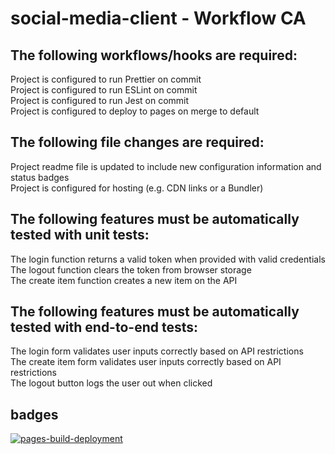 # social-media-client - Workflow CA

## The following workflows/hooks are required:

Project is configured to run Prettier on commit<br>
Project is configured to run ESLint on commit<br>
Project is configured to run Jest on commit<br>
Project is configured to deploy to pages on merge to default<br>

## The following file changes are required:

Project readme file is updated to include new configuration information and status badges<br>
Project is configured for hosting (e.g. CDN links or a Bundler)<br>

## The following features must be automatically tested with unit tests:

The login function returns a valid token when provided with valid credentials<br>
The logout function clears the token from browser storage<br>
The create item function creates a new item on the API<br>

## The following features must be automatically tested with end-to-end tests:

The login form validates user inputs correctly based on API restrictions<br>
The create item form validates user inputs correctly based on API restrictions<br>
The logout button logs the user out when clicked<br>

## badges

[![pages-build-deployment](https://github.com/gitAji/social-media-client/actions/workflows/pages/pages-build-deployment/badge.svg)](https://github.com/gitAji/social-media-client/actions/workflows/pages/pages-build-deployment)
